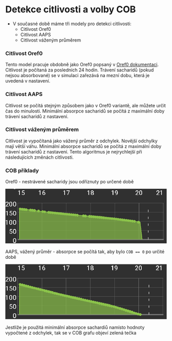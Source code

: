 # Detekce citlivosti a volby COB

* V současné době máme tři modely pro detekci citlivosti: 
  * Citlivost Oref0
  * Citlivost AAPS
  * Citlivost váženým průměrem

### Citlivost Oref0

Tento model pracuje obdobně jako Oref0 popsaný v [Oref0 dokumentaci](https://openaps.readthedocs.io/en/2017-05-21/docs/walkthrough/phase-4/advanced-features.html). Citlivost je počítaná za posledních 24 hodin. Trávení sacharidů (pokud nejsou absorbované) se v simulaci zařezává na mezní dobu, která je uvedená v nastavení.

### Citlivost AAPS

Citlivost se počítá stejným způsobem jako v Oref0 variantě, ale můžete určit čas do minulosti. Minimální absorpce sacharidů se počítá z maximální doby trávení sacharidů z nastavení.

### Citlivost váženým průměrem

Citlivost je vypočítaná jako vážený průměr z odchylek. Novější odchylky mají větší váhu. Minimální absorpce sacharidů se počítá z maximální doby trávení sacharidů z nastavení. Tento algoritmus je nejrychlejší při následujících změnách citlivosti.

### COB příklady

Oref0 - nestrávené sacharidy jsou odříznuty po určené době

![COB z Oref0](../images/cob_oref0.png)

AAPS, vážený průměr - absorpce se počítá tak, aby bylo `COB == 0` po určité době

![COB z AAPS](../images/cob_aaps.png)

Jestliže je použitá minimální absorpce sachardiů namísto hodnoty vypočtené z odchylek, tak se v COB grafu objeví zelená tečka